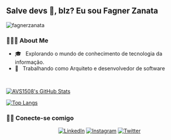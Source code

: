 <h2> Salve devs 👋, blz? Eu sou Fagner Zanata</h2>

<p align="left"> <img src="https://komarev.com/ghpvc/?username=fagnerzanata" alt="fagnerzanata" /> </p>

<h3> 👨🏻‍💻 About Me </h3>

- 🎓 &nbsp; Explorando o mundo de conhecimento de tecnologia da informação.
- 💼 &nbsp; Trabalhando como Arquiteto e desenvolvedor de software
<br/>

[![AVS1508's GitHub Stats](https://github-readme-stats.vercel.app/api?username=fagnerzanata&show_icons=true)](https://github.com/fagnerzanata)

[![Top Langs](https://github-readme-stats.vercel.app/api/top-langs/?username=fagnerzanata&layout=compact&langs_count=10&count_private=true&include_all_commits=true&show_icons=true&theme=radical)](https://github.com/anuraghazra/github-readme-stats)

<h3> 🤝🏻 Conecte-se comigo </h3>

<p align="center">
<a href="https://www.linkedin.com/in/zanatafagner/"><img alt="LinkedIn" src="https://img.shields.io/badge/LinkedIn-zanatafagner-blue?style=flat-square&logo=linkedin"></a>
<a href="https://www.instagram.com/fzanata.dev/"><img alt="Instagram" src="https://img.shields.io/badge/Instagram-fzanata.dev-blue?style=flat-square&logo=instagram"></a>
  <a href="https://twitter.com/fzanata/"><img alt="Twitter" src="https://img.shields.io/badge/Twitter-fzanata-blue?style=flat-square&logo=twitter"></a>
</p>
